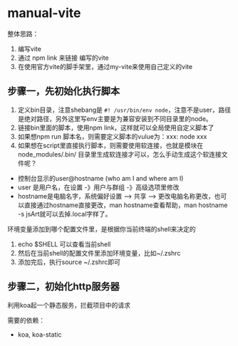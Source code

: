 # manual-vite

整体思路：
1. 编写vite
2. 通过 npm link 来链接 编写的vite
3. 在使用官方vite的脚手架里，通过my-vite来使用自己定义的vite

## 步骤一，先初始化执行脚本

1. 定义bin目录，注意shebang是 `#! /usr/bin/env node`，注意不是user，路径是绝对路径，另外这里写env主要是为兼容安装到不同目录里的node。
2. 链接bin里面的脚本，使用npm link，这样就可以全局使用自定义脚本了
3. 如果想npm run 脚本名，则需要定义脚本的vulue为：xxx: node xxx
4. 如果想在script里直接执行脚本，则需要使用软连接，也就是模块在node_modules/.bin/ 目录里生成软连接才可以，怎么手动生成这个软连接文件呢？

- 控制台显示的user@hostname (who am I and where am I)
- user 是用户名，在设置 -》用户与群组 -》高级选项里修改
- hostname是电脑名字，系统偏好设置 --> 共享 --> 更改电脑名称更改，也可以直接通过hostname直接更改，man hostname查看帮助，man hostname -s jsArt就可以去掉.local字样了。

环境变量添加到哪个配置文件里，是根据你当前终端的shell来决定的
1. echo $SHELL 可以查看当前shell
2. 然后在当前shell的配置文件里添加环境变量，比如~/.zshrc
3. 添加完后，执行source ~/.zshrc即可

## 步骤二，初始化http服务器

利用koa起一个静态服务，拦截项目中的请求

需要的依赖：
- koa, koa-static


